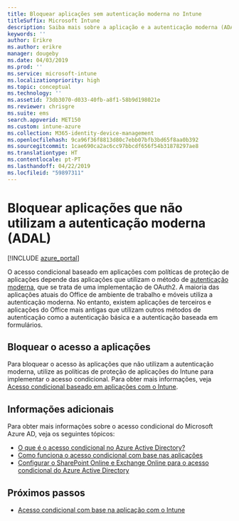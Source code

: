 ```yaml
---
title: Bloquear aplicações sem autenticação moderna no Intune
titleSuffix: Microsoft Intune
description: Saiba mais sobre a aplicação e a autenticação moderna (ADAL) com o Microsoft Intune.
keywords: ''
author: Erikre
ms.author: erikre
manager: dougeby
ms.date: 04/03/2019
ms.prod: ''
ms.service: microsoft-intune
ms.localizationpriority: high
ms.topic: conceptual
ms.technology: ''
ms.assetid: 73db3070-d033-40fb-a8f1-58b9d198021e
ms.reviewer: chrisgre
ms.suite: ems
search.appverid: MET150
ms.custom: intune-azure
ms.collection: M365-identity-device-management
ms.openlocfilehash: 9ca96f36f8813d80c7ebb07bfb3bd65f8aa0b392
ms.sourcegitcommit: 1cae690ca2ac6cc97bbcdf656f54b31878297ae8
ms.translationtype: HT
ms.contentlocale: pt-PT
ms.lasthandoff: 04/22/2019
ms.locfileid: "59897311"
---
```

# <a name="block-apps-that-dont-use-modern-authentication-adal"></a>Bloquear aplicações que não utilizam a autenticação moderna (ADAL)

[!INCLUDE [azure_portal](./includes/azure_portal.md)]

O acesso condicional baseado em aplicações com políticas de proteção de aplicações depende das aplicações que utilizam o método de [autenticação moderna](https://support.office.com/article/Using-Office-365-modern-authentication-with-Office-clients-776c0036-66fd-41cb-8928-5495c0f9168a), que se trata de uma implementação de OAuth2. A maioria das aplicações atuais do Office de ambiente de trabalho e móveis utiliza a autenticação moderna. No entanto, existem aplicações de terceiros e aplicações do Office mais antigas que utilizam outros métodos de autenticação como a autenticação básica e a autenticação baseada em formulários.

## <a name="block-access-to-apps"></a>Bloquear o acesso a aplicações

Para bloquear o acesso às aplicações que não utilizam a autenticação moderna, utilize as políticas de proteção de aplicações do Intune para implementar o acesso condicional. Para obter mais informações, veja [Acesso condicional baseado em aplicações com o Intune](app-based-conditional-access-intune.md).

## <a name="additional-information"></a>Informações adicionais

Para obter mais informações sobre o acesso condicional do Microsoft Azure AD, veja os seguintes tópicos:
- [O que é o acesso condicional no Azure Active Directory?](https://docs.microsoft.com/azure/active-directory/conditional-access/overview)
- [Como funciona o acesso condicional com base nas aplicações](app-based-conditional-access-intune.md#how-app-based-conditional-access-works)
- [Configurar o SharePoint Online e Exchange Online para o acesso condicional do Azure Active Directory](https://docs.microsoft.com/azure/active-directory/conditional-access/conditional-access-for-exo-and-spo)

## <a name="next-steps"></a>Próximos passos

- [Acesso condicional com base na aplicação com o Intune](app-based-conditional-access-intune.md)
